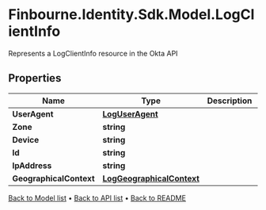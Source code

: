 # Finbourne.Identity.Sdk.Model.LogClientInfo
Represents a LogClientInfo resource in the Okta API

## Properties

Name | Type | Description | Notes
------------ | ------------- | ------------- | -------------
**UserAgent** | [**LogUserAgent**](LogUserAgent.md) |  | [optional] 
**Zone** | **string** |  | [optional] 
**Device** | **string** |  | [optional] 
**Id** | **string** |  | [optional] 
**IpAddress** | **string** |  | [optional] 
**GeographicalContext** | [**LogGeographicalContext**](LogGeographicalContext.md) |  | [optional] 

[Back to Model list](../README.md#documentation-for-models) &#8226; [Back to API list](../README.md#documentation-for-api-endpoints) &#8226; [Back to README](../README.md)

